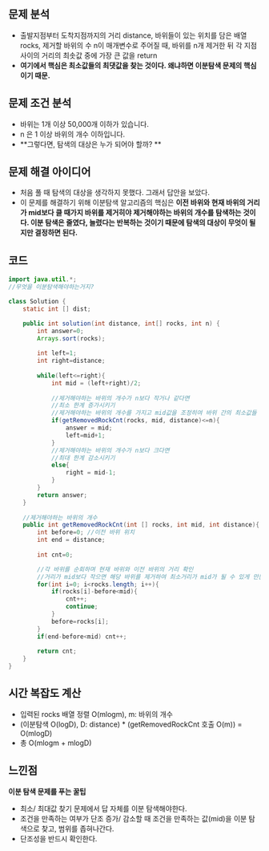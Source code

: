 ## 문제 분석
- 출발지점부터 도착지점까지의 거리 distance, 바위들이 있는 위치를 담은 배열 rocks, 제거할 바위의 수 n이 매개변수로 주어질 때, 바위를 n개 제거한 뒤 각 지점 사이의 거리의 최솟값 중에 가장 큰 값을 return 
- **여기에서 핵심은 최소값들의 최댓값을 찾는 것이다. 왜냐하면 이분탐색 문제의 핵심이기 때문.**

## 문제 조건 분석
- 바위는 1개 이상 50,000개 이하가 있습니다.
- n 은 1 이상 바위의 개수 이하입니다.
- **그렇다면, 탐색의 대상은 누가 되어야 할까? **
  
## 문제 해결 아이디어
- 처음 풀 때 탐색의 대상을 생각하지 못했다. 그래서 답안을 보았다.
- 이 문제를 해결하기 위해 이분탐색 알고리즘의 핵심은 **이전 바위와 현재 바위의 거리가 mid보다 클 때가지 바위를 제거히야 제거해야하는 바위의 개수를 탐색하는 것이다. 이분 탐색은 줄였다, 늘렸다는 반복하는 것이기 때문에 탐색의 대상이 무엇이 될지만 결정하면 된다.**

## 코드
```java
import java.util.*;
//무엇을 이분탐색해야하는거지?

class Solution {
    static int [] dist;

    public int solution(int distance, int[] rocks, int n) {
        int answer=0;
        Arrays.sort(rocks);
        
        int left=1;
        int right=distance;
        
        while(left<=right){
            int mid = (left+right)/2;
            
            //제거해야하는 바위의 개수가 n보다 작거나 같다면
            //최소 한계 증가시키기
            //제거해야하는 바위의 개수를 가지고 mid값을 조정히여 바위 간의 최소값들 중 최대 거리를 찾아낼 수 있다.
            if(getRemovedRockCnt(rocks, mid, distance)<=n){
                answer = mid;
                left=mid+1;
            }
            //제거해야하는 바위의 개수가 n보다 크다면
            //최대 한계 감소시키기
            else{
                right = mid-1;
            }
        }
        return answer;
    }
    
    //제거해야하는 바위의 개수
    public int getRemovedRockCnt(int [] rocks, int mid, int distance){
        int before=0; //이전 바위 위치
        int end = distance;
        
        int cnt=0;

        //각 바위를 순회하며 현재 바위와 이전 바위의 거리 확인
        //거리가 mid보다 작으면 해당 바위를 제거하여 최소거리가 mid가 될 수 있게 만든다.
        for(int i=0; i<rocks.length; i++){
            if(rocks[i]-before<mid){
                cnt++;
                continue;
            }
            before=rocks[i];
        }
        if(end-before<mid) cnt++;
        
        return cnt;
    }
}
```
## 시간 복잡도 계산
- 입력된 rocks 배열 정렬 O(mlogm), m: 바위의 개수
- (이분탐색 O(logD), D: distance) * (getRemovedRockCnt 호출 O(m)) = O(mlogD)
- 총 O(mlogm + mlogD)

## 느낀점
**이분 탐색 문제를 푸는 꿀팁**
- 최소/ 최대값 찾기 문제에서 답 자체를 이분 탐색해야한다.
- 조건을 만족하는 여부가 단조 증가/ 감소할 때 조건을 만족하는 값(mid)을 이분 탐색으로 찾고, 범위를 좁혀나간다.
- 단조성을 반드시 확인한다.
